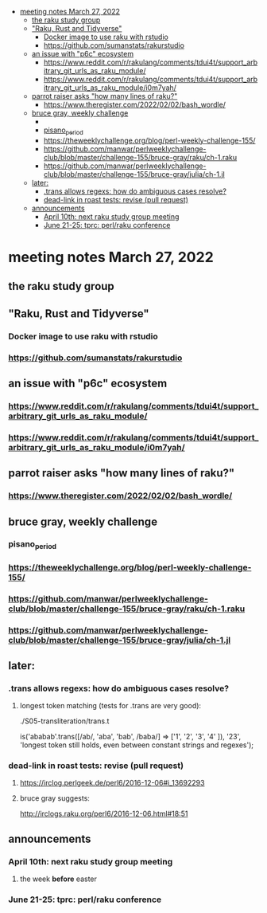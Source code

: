 - [meeting notes March 27, 2022](#org3c69731)
  - [the raku study group](#org756c72b)
  - ["Raku, Rust and Tidyverse"](#org04481c8)
    - [Docker image to use raku with rstudio](#org68e80bf)
    - [<https://github.com/sumanstats/rakurstudio>](#org40e385a)
  - [an issue with "p6c" ecosystem](#org86c0cc5)
    - [<https://www.reddit.com/r/rakulang/comments/tdui4t/support_arbitrary_git_urls_as_raku_module/>](#org2ac689c)
    - [<https://www.reddit.com/r/rakulang/comments/tdui4t/support_arbitrary_git_urls_as_raku_module/i0m7yah/>](#org4f7a8cb)
  - [parrot raiser asks "how many lines of raku?"](#org4d20247)
    - [<https://www.theregister.com/2022/02/02/bash_wordle/>](#org7b5c18a)
  - [bruce gray, weekly challenge](#org240726a)
    - [](#orgee02c10)
    - [pisano<sub>period</sub>](#org53da88a)
    - [<https://theweeklychallenge.org/blog/perl-weekly-challenge-155/>](#org14b7b6f)
    - [<https://github.com/manwar/perlweeklychallenge-club/blob/master/challenge-155/bruce-gray/raku/ch-1.raku>](#org6e97fe6)
    - [<https://github.com/manwar/perlweeklychallenge-club/blob/master/challenge-155/bruce-gray/julia/ch-1.jl>](#org684693d)
  - [later:](#org593bbc7)
    - [.trans allows regexs: how do ambiguous cases resolve?](#org0aa9e10)
    - [dead-link in roast tests: revise (pull request)](#org640d412)
  - [announcements](#orge4ae030)
    - [April 10th: next raku study group meeting](#org021794c)
    - [June 21-25: tprc: perl/raku conference](#org99acdcb)


<a id="org3c69731"></a>

# meeting notes March 27, 2022


<a id="org756c72b"></a>

## the raku study group


<a id="org04481c8"></a>

## "Raku, Rust and Tidyverse"


<a id="org68e80bf"></a>

### Docker image to use raku with rstudio


<a id="org40e385a"></a>

### <https://github.com/sumanstats/rakurstudio>


<a id="org86c0cc5"></a>

## an issue with "p6c" ecosystem


<a id="org2ac689c"></a>

### <https://www.reddit.com/r/rakulang/comments/tdui4t/support_arbitrary_git_urls_as_raku_module/>


<a id="org4f7a8cb"></a>

### <https://www.reddit.com/r/rakulang/comments/tdui4t/support_arbitrary_git_urls_as_raku_module/i0m7yah/>


<a id="org4d20247"></a>

## parrot raiser asks "how many lines of raku?"


<a id="org7b5c18a"></a>

### <https://www.theregister.com/2022/02/02/bash_wordle/>


<a id="org240726a"></a>

## bruce gray, weekly challenge


<a id="orgee02c10"></a>

### 


<a id="org53da88a"></a>

### pisano<sub>period</sub>


<a id="org14b7b6f"></a>

### <https://theweeklychallenge.org/blog/perl-weekly-challenge-155/>


<a id="org6e97fe6"></a>

### <https://github.com/manwar/perlweeklychallenge-club/blob/master/challenge-155/bruce-gray/raku/ch-1.raku>


<a id="org684693d"></a>

### <https://github.com/manwar/perlweeklychallenge-club/blob/master/challenge-155/bruce-gray/julia/ch-1.jl>


<a id="org593bbc7"></a>

## later:


<a id="org0aa9e10"></a>

### .trans allows regexs: how do ambiguous cases resolve?

1.  longest token matching (tests for .trans are very good):

    ./S05-transliteration/trans.t
    
    is('ababab'.trans([/ab/, 'aba', 'bab', /baba/] => ['1', '2', '3', '4' ]), '23', 'longest token still holds, even between constant strings and regexes');


<a id="org640d412"></a>

### dead-link in roast tests: revise (pull request)

1.  <https://irclog.perlgeek.de/perl6/2016-12-06#i_13692293>

2.  bruce gray suggests:

    <http://irclogs.raku.org/perl6/2016-12-06.html#18:51>


<a id="orge4ae030"></a>

## announcements


<a id="org021794c"></a>

### April 10th: next raku study group meeting

1.  the week **before** easter


<a id="org99acdcb"></a>

### June 21-25: tprc: perl/raku conference
